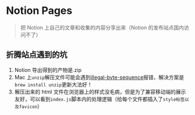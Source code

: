 # Notion Pages

> 把 Notion 上自己的文章和收集的内容分享出来（Notion 的发布站点国内访问不了）

## 折腾站点遇到的坑

1. Notion 导出得到的产物是.zip
2. Mac 上`unzip`解压文件可能会遇到[illegal-byte-sequence](https://stackoverflow.com/questions/77206910/error-illegal-byte-sequence-when-unzipping-zip-file-parts-on-mac)报错，解决方案是`brew install unzip`更新大法好！
3. 解压出来的 html 文件在浏览器上的样式没毛病，但是为了兼容移动端的展示友好，可以看到`index.js`脚本内的处理逻辑（给每个文件都插入了`style标签以及favicon`）
